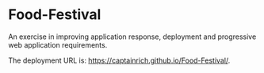 # Food-Festival

An exercise in improving application response, deployment and progressive web application requirements.

The deployment URL is:  https://captainrich.github.io/Food-Festival/. 
